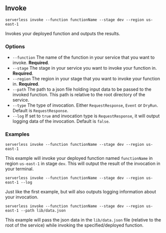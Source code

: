 ## Invoke

```
serverless invoke --function functionName --stage dev --region us-east-1
```

Invokes your deployed function and outputs the results.

### Options
- `--function` The name of the function in your service that you want to invoke. **Required**.
- `--stage` The stage in your service you want to invoke your function in. **Required**.
- `--region` The region in your stage that you want to invoke your function in. **Required**.
- `--path` The path to a json file holding input data to be passed to the invoked function. This path is relative to the root directory of the service.
- `--type` The type of invocation. Either `RequestResponse`, `Event` or `DryRun`. Default is `RequestResponse`.
- `--log` If set to `true` and invocation type is `RequestResponse`, it will output logging data of the invocation. Default is `false`.

### Examples

```
serverless invoke --function functionName --stage dev --region us-east-1
```

This example will invoke your deployed function named `functionName` in region `us-east-1` in stage `dev`. This will output the result of the invocation in your terminal.

```
serverless invoke --function functionName --stage dev --region us-east-1 --log
```

Just like the first example, but will also outputs logging information about your invocation.

```
serverless invoke --function functionName --stage dev --region us-east-1 --path lib/data.json
```

This example will pass the json data in the `lib/data.json` file (relative to the root of the service) while invoking the specified/deployed function.
